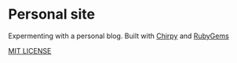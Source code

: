 # Personal site

Expermenting with a personal blog. 
Built with [Chirpy](https://github.com/cotes2020/jekyll-theme-chirpy/) and [RubyGems](https://rubygems.org/gems/jekyll-theme-chirpy)

[MIT LICENSE](https://github.com/cotes2020/jekyll-theme-chirpy/blob/master/LICENSE)

